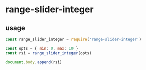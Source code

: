 # range-slider-integer

## usage

```js
const range_slider_integer = require('range-slider-integer')

const opts = { min: 0, max: 10 }
const rsi = range_slider_integer(opts)

document.body.append(rsi)
```